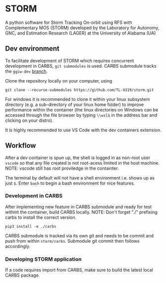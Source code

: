 STORM
======
A python software for Storm Tracking On-orbit using RFS with Complementary MOS (STORM) developed by the Laboratory for Autonomy, GNC, and Estimation Research (LAGER) at the University of Alabama (UA)

## Dev environment
To facilitate development of STORM which requires concurrent development in CARBS, ```git submodules``` is used. CARBS submodule tracks the ```ggiw-dev``` [branch](https://github.com/drjdlarson/carbs/tree/ggiw-dev).

Clone the repository locally on your computer, using

```
git clone --recurse-submodules https://github.com/TL-4319/storm.git
```

For windows it is recommended to clone it within your linux subsystem directory (e.g. a sub-directory of your linux home folder) to improve performance within the container (the linux directories on Windows can be accessed through the file browser by typing ```\\wsl$``` in the address bar and clicking on your distro).

It is highly recommended to use VS Code with the dev containers extension. 

## Workflow
After a dev container is spun up, the shell is logged in as non-root user ```vscode``` so that any file created is not root-acess limited in the host machine. NOTE: vscode still has root proviledge in the containter.

The terminal by default will not have a shell environment i.e. shows up as just ```$```. Enter ```bash``` to begin a bash environment for nice features.

### Development in CARBS
After implementing new feature in CARBS submodule and ready for test withint the container, build CARBS locally. NOTE: Don't forget "./" prefixing carbs to install the correct version.

```
pip3 install -e ./carbs
```

CARBS submodule is tracked via its own git and needs to be commit and push from within ```storm/carbs```. Submodule git commit then follows accordingly.

### Developing STORM application
If a code requires import from CARBS, make sure to build the latest local CARBS package.

